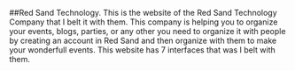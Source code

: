 ##Red Sand Technology.
This is the website of the Red Sand Technology Company that I belt it with them. This company is helping you to organize your events, blogs, parties, or any other you need to organize it with people by creating an account in Red Sand and then organize with them to make your wonderfull events.
This website has 7 interfaces that was I belt with them.
